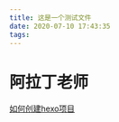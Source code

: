```yaml
---
title: 这是一个测试文件
date: 2020-07-10 17:43:35
tags:
---
```

# 阿拉丁老师

[如何创建hexo项目](https://juejin.im/post/5e465b2051882549052f39af#heading-1)